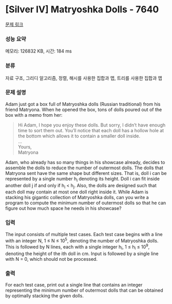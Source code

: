 # [Silver IV] Matryoshka Dolls - 7640 

[문제 링크](https://www.acmicpc.net/problem/7640) 

### 성능 요약

메모리: 126832 KB, 시간: 184 ms

### 분류

자료 구조, 그리디 알고리즘, 정렬, 해시를 사용한 집합과 맵, 트리를 사용한 집합과 맵

### 문제 설명

<p>Adam just got a box full of Matryoshka dolls (Russian traditional) from his friend Matryona. When he opened the box, tons of dolls poured out of the box with a memo from her:</p>

<blockquote>
<p>Hi Adam, I hope you enjoy these dolls. But sorry, I didn’t have enough time to sort them out. You’ll notice that each doll has a hollow hole at the bottom which allows it to contain a smaller doll inside.<br>
...<br>
Yours,<br>
Matryona</p>
</blockquote>

<p>Adam, who already has so many things in his showcase already, decides to assemble the dolls to reduce the number of outermost dolls. The dolls that Matryona sent have the same shape but different sizes. That is, doll i can be represented by a single number h<sub>i</sub> denoting its height. Doll i can fit inside another doll j if and only if h<sub>i</sub> < h<sub>j</sub>. Also, the dolls are designed such that each doll may contain at most one doll right inside it. While Adam is stacking his gigantic collection of Matryoshka dolls, can you write a program to compute the minimum number of outermost dolls so that he can figure out how much space he needs in his showcase?</p>

### 입력 

 <p>The input consists of multiple test cases. Each test case begins with a line with an integer N, 1 ≤ N ≤ 10<sup>5</sup>, denoting the number of Matryoshka dolls. This is followed by N lines, each with a single integer h<sub>i</sub>, 1 ≤ h<sub>i</sub> ≤ 10<sup>9</sup>, denoting the height of the ith doll in cm. Input is followed by a single line with N = 0, which should not be processed.</p>

### 출력 

 <p>For each test case, print out a single line that contains an integer representing the minimum number of outermost dolls that can be obtained by optimally stacking the given dolls.</p>

